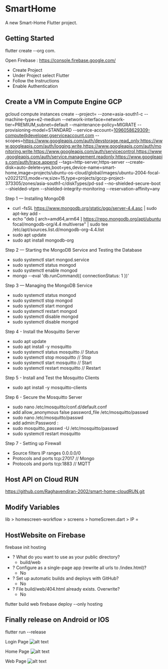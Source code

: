 # SmartHome

A new Smart-Home Flutter project.

## Getting Started

flutter create --org com.<orgName> <AppName>

Open Firebase : https://console.firebase.google.com/

- Create Project <name>
- Under Project select Flutter
- Follow the Instructions
- Enable Authentication

## Create a VM in Compute Engine GCP

gcloud compute instances create <project-name> --project=<projectID> --zone=asia-south1-c --machine-type=e2-medium --network-interface=network-tier=PREMIUM,subnet=default --maintenance-policy=MIGRATE --provisioning-model=STANDARD --service-account=1096058629309-compute@developer.gserviceaccount.com --scopes=https://www.googleapis.com/auth/devstorage.read_only,https://www.googleapis.com/auth/logging.write,https://www.googleapis.com/auth/monitoring.write,https://www.googleapis.com/auth/servicecontrol,https://www.googleapis.com/auth/service.management.readonly,https://www.googleapis.com/auth/trace.append --tags=http-server,https-server --create-disk=auto-delete=yes,boot=yes,device-name=smart-home,image=projects/ubuntu-os-cloud/global/images/ubuntu-2004-focal-v20221213,mode=rw,size=15,type=projects/gccp-project-373305/zones/asia-south1-c/diskTypes/pd-ssd --no-shielded-secure-boot --shielded-vtpm --shielded-integrity-monitoring --reservation-affinity=any

Step 1 — Installing MongoDB

- curl -fsSL https://www.mongodb.org/static/pgp/server-4.4.asc | sudo apt-key add -
- echo "deb [ arch=amd64,arm64 ] https://repo.mongodb.org/apt/ubuntu focal/mongodb-org/4.4 multiverse" | sudo tee /etc/apt/sources.list.d/mongodb-org-4.4.list
- sudo apt update
- sudo apt install mongodb-org

Step 2 — Starting the MongoDB Service and Testing the Database

- sudo systemctl start mongod.service
- sudo systemctl status mongod
- sudo systemctl enable mongod
- mongo --eval 'db.runCommand({ connectionStatus: 1 })'

Step 3 — Managing the MongoDB Service

- sudo systemctl status mongod
- sudo systemctl stop mongod
- sudo systemctl start mongod
- sudo systemctl restart mongod
- sudo systemctl disable mongod
- sudo systemctl disable mongod

Step 4 - Install the Mosquitto Server

- sudo apt update
- sudo apt install -y mosquitto
- sudo systemctl status mosquitto // Status
- sudo systemctl stop mosquitto // Stop
- sudo systemctl start mosquitto // Start
- sudo systemctl restart mosquitto // Restart

Step 5 - Install and Test the Mosquitto Clients

- sudo apt install -y mosquitto-clients

Step 6 - Secure the Mosquitto Server

- sudo nano /etc/mosquitto/conf.d/default.conf
- add
  allow_anonymous false
  password_file /etc/mosquitto/passwd
- sudo nano /etc/mosquitto/passwd
- add
  admin:Password
  <username>:<password>
- sudo mosquitto_passwd -U /etc/mosquitto/passwd
- sudo systemctl restart mosquitto

Step 7 - Setting up Firewall

- Source filters
  IP ranges
  0.0.0.0/0
- Protocols and ports
  tcp:27017 // Mongo
- Protocols and ports
  tcp:1883 // MQTT

## Host API on Cloud RUN

https://github.com/Raghavendiran-2002/smart-home-cloudRUN.git

## Modify Variables

lib > homescreen-workflow > screens > homeScreen.dart > IP = <CLOUD RUN URL>

## HostWebsite on Firebase

firebase init hosting

- ? What do you want to use as your public directory?
  - build/web
- ? Configure as a single-page app (rewrite all urls to /index.html)?
  - No
- ? Set up automatic builds and deploys with GitHub?
  - No
- ? File build/web/404.html already exists. Overwrite?
  - No

flutter build web
firebase deploy --only hosting

## Finally release on Android or IOS

flutter run --release

Login Page
![alt text](https://firebasestorage.googleapis.com/v0/b/gccp-project-373305.appspot.com/o/mob2.png?alt=media&token=e91f2efd-5068-4765-a463-b30ad12ee0b3)

Home Page
![alt text](https://firebasestorage.googleapis.com/v0/b/gccp-project-373305.appspot.com/o/mob1.png?alt=media&token=11893a7f-5d18-4683-ae17-52fce34daa5a)

Web Page
![alt text](https://firebasestorage.googleapis.com/v0/b/gccp-project-373305.appspot.com/o/web1.png?alt=media&token=6501f37e-d3e4-4fd2-abac-8308487b9447)
